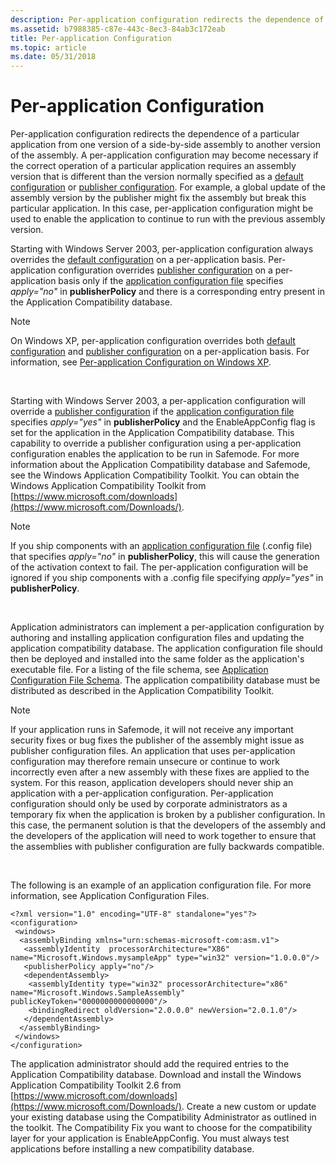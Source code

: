 ```yaml
---
description: Per-application configuration redirects the dependence of a particular application from one version of a side-by-side assembly to another version of the assembly.
ms.assetid: b7988385-c87e-443c-8ec3-84ab3c172eab
title: Per-application Configuration
ms.topic: article
ms.date: 05/31/2018
---
```


# Per-application Configuration

Per-application configuration redirects the dependence of a particular application from one version of a side-by-side assembly to another version of the assembly. A per-application configuration may become necessary if the correct operation of a particular application requires an assembly version that is different than the version normally specified as a [default configuration](default-configuration.md) or [publisher configuration](publisher-configuration.md). For example, a global update of the assembly version by the publisher might fix the assembly but break this particular application. In this case, per-application configuration might be used to enable the application to continue to run with the previous assembly version.

Starting with Windows Server 2003, per-application configuration always overrides the [default configuration](default-configuration.md) on a per-application basis. Per-application configuration overrides [publisher configuration](publisher-configuration.md) on a per-application basis only if the [application configuration file](application-configuration-files.md) specifies *apply="no"* in **publisherPolicy** and there is a corresponding entry present in the Application Compatibility database.

> [!Note]  
> On Windows XP, per-application configuration overrides both [default configuration](default-configuration.md) and [publisher configuration](publisher-configuration.md) on a per-application basis. For information, see [Per-application Configuration on Windows XP](per-application-configuration-on-windows-xp.md).

 

Starting with Windows Server 2003, a per-application configuration will override a [publisher configuration](publisher-configuration.md) if the [application configuration file](application-configuration-files.md) specifies *apply="yes"* in **publisherPolicy** and the EnableAppConfig flag is set for the application in the Application Compatibility database. This capability to override a publisher configuration using a per-application configuration enables the application to be run in Safemode. For more information about the Application Compatibility database and Safemode, see the Windows Application Compatibility Toolkit. You can obtain the Windows Application Compatibility Toolkit from [https://www.microsoft.com/downloads](https://www.microsoft.com/Downloads/).

> [!Note]  
> If you ship components with an [application configuration file](application-configuration-files.md) (.config file) that specifies *apply="no"* in **publisherPolicy**, this will cause the generation of the activation context to fail. The per-application configuration will be ignored if you ship components with a .config file specifying *apply="yes"* in **publisherPolicy**.

 

Application administrators can implement a per-application configuration by authoring and installing application configuration files and updating the application compatibility database. The application configuration file should then be deployed and installed into the same folder as the application's executable file. For a listing of the file schema, see [Application Configuration File Schema](application-configuration-file-schema.md). The application compatibility database must be distributed as described in the Application Compatibility Toolkit.

> [!Note]  
> If your application runs in Safemode, it will not receive any important security fixes or bug fixes the publisher of the assembly might issue as publisher configuration files. An application that uses per-application configuration may therefore remain unsecure or continue to work incorrectly even after a new assembly with these fixes are applied to the system. For this reason, application developers should never ship an application with a per-application configuration. Per-application configuration should only be used by corporate administrators as a temporary fix when the application is broken by a publisher configuration. In this case, the permanent solution is that the developers of the assembly and the developers of the application will need to work together to ensure that the assemblies with publisher configuration are fully backwards compatible.

 

The following is an example of an application configuration file. For more information, see Application Configuration Files.

``` syntax
<?xml version="1.0" encoding="UTF-8" standalone="yes"?>
<configuration>
 <windows>
  <assemblyBinding xmlns="urn:schemas-microsoft-com:asm.v1">
   <assemblyIdentity  processorArchitecture="X86" name="Microsoft.Windows.mysampleApp" type="win32" version="1.0.0.0"/>
   <publisherPolicy apply="no"/>                     
   <dependentAssembly>
    <assemblyIdentity type="win32" processorArchitecture="x86" name="Microsoft.Windows.SampleAssembly" publicKeyToken="0000000000000000"/>
    <bindingRedirect oldVersion="2.0.0.0" newVersion="2.0.1.0"/>
   </dependentAssembly>
  </assemblyBinding>
 </windows>
</configuration>
```

The application administrator should add the required entries to the Application Compatibility database. Download and install the Windows Application Compatibility Toolkit 2.6 from [https://www.microsoft.com/downloads](https://www.microsoft.com/Downloads/). Create a new custom or update your existing database using the Compatibility Administrator as outlined in the toolkit. The Compatibility Fix you want to choose for the compatibility layer for your application is EnableAppConfig. You must always test applications before installing a new compatibility database.

 

 



